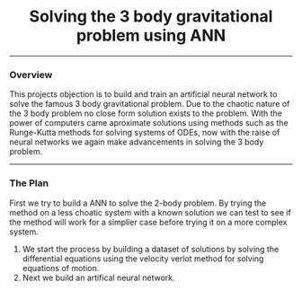 <h1 align=center>Solving the 3 body gravitational problem using ANN</h1>

<hr>
<h3>Overview</h3>
<p>
  This projects objection is to build and train an artificial neural network to solve the famous 3 body gravitational problem. Due to the chaotic nature of the 3 body problem no close form solution exists to the problem. With the power of computers came aproximate solutions using methods such as the Runge-Kutta methods for solving systems of ODEs, now with the raise of neural networks we again make advancements in solving the 3 body problem.  
</p>

<hr>

<h3>The Plan</h3>
<p>First we try to build a ANN to solve the 2-body problem. By trying the method on a less choatic system with a known solution we can test to see if the method will work for a simplier case before trying it on a more complex system.
  <ol>
    <li>
      We start the process by building a dataset of solutions by solving the differential equations using the velocity verlot method for solving equations of motion.
    </li>
    <li>
      Next we build an artifical neural network.
    </li>
  </ol>
</p>
